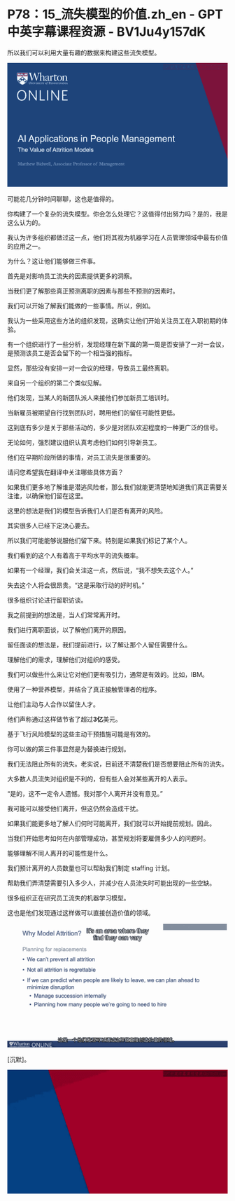 # P78：15_流失模型的价值.zh_en - GPT中英字幕课程资源 - BV1Ju4y157dK

所以我们可以利用大量有趣的数据来构建这些流失模型。

![](img/46823210f9cea0526b2fc36ba6173283_1.png)

可能花几分钟时间聊聊，这也是值得的。

你构建了一个复杂的流失模型。你会怎么处理它？这值得付出努力吗？是的，我是这么认为的。

我认为许多组织都做过这一点，他们将其视为机器学习在人员管理领域中最有价值的应用之一。

为什么？这让他们能够做三件事。

首先是对影响员工流失的因素提供更多的洞察。

当我们更了解那些真正预测离职的因素与那些不预测的因素时。

我们可以开始了解我们能做的一些事情。所以，例如。

我认为一些采用这些方法的组织发现，这确实让他们开始关注员工在入职初期的体验。

有一个组织进行了一些分析，发现经理在新下属的第一周是否安排了一对一会议，是预测该员工是否会留下的一个相当强的指标。

显然，那些没有安排一对一会议的经理，导致员工最终离职。

来自另一个组织的第二个类似见解。

他们发现，当某人的新团队派人来接他们参加新员工培训时。

当新雇员被期望自行找到团队时，聘用他们的留任可能性更低。

这到底有多少是关于那些活动的，多少是对团队欢迎程度的一种更广泛的信号。

无论如何，强烈建议组织认真考虑他们如何引导新员工。

他们在早期阶段所做的事情，对员工流失是很重要的。

请问您希望我在翻译中关注哪些具体方面？

如果我们更多地了解谁是潜逃风险者，那么我们就能更清楚地知道我们真正需要关注谁，以确保他们留在这里。

这里的想法是我们的模型告诉我们人们是否有离开的风险。

其实很多人已经下定决心要去。

所以我们可能能够说服他们留下来。特别是如果我们标记了某个人。

我们看到的这个人有着高于平均水平的流失概率。

如果有一个经理，我们会关注这一点，然后说，“我不想失去这个人。”

失去这个人将会很昂贵。“这是采取行动的好时机。”

很多组织讨论进行留职访谈。

我之前提到的想法是，当人们常常离开时。

我们进行离职面谈，以了解他们离开的原因。

留任面谈的想法是，我们提前进行，以了解让那个人留任需要什么。

理解他们的需求，理解他们对组织的感受。

我们可以做些什么来让它对他们更有吸引力，通常是有效的。比如，IBM。

使用了一种营养模型，并结合了真正接触管理者的程序。

让他们主动与人合作以留住人才。

他们声称通过这样做节省了超过**3亿**美元。

基于飞行风险模型的这些主动干预措施可能是有效的。

你可以做的第三件事显然是为替换进行规划。

我们无法阻止所有的流失。老实说，目前还不清楚我们是否想要阻止所有的流失。

大多数人员流失对组织是不利的，但有些人会对某些离开的人表示。

“是的，这不一定令人遗憾。我对那个人离开并没有意见。”

我可能可以接受他们离开，但这仍然会造成干扰。

如果我们能更多地了解人们何时可能离开，我们就可以开始提前规划。因此。

当我们开始思考如何在内部管理成功，甚至规划将要雇佣多少人的问题时。

能够理解不同人离开的可能性是什么。

我们预计离开的人员数量也可以帮助我们制定 staffing 计划。

帮助我们弄清楚需要引入多少人，并减少在人员流失时可能出现的一些空缺。

很多组织正在研究员工流失的机器学习模型。

这也是他们发现通过这样做可以直接创造价值的领域。

![](img/46823210f9cea0526b2fc36ba6173283_3.png)

[沉默]。

![](img/46823210f9cea0526b2fc36ba6173283_5.png)

